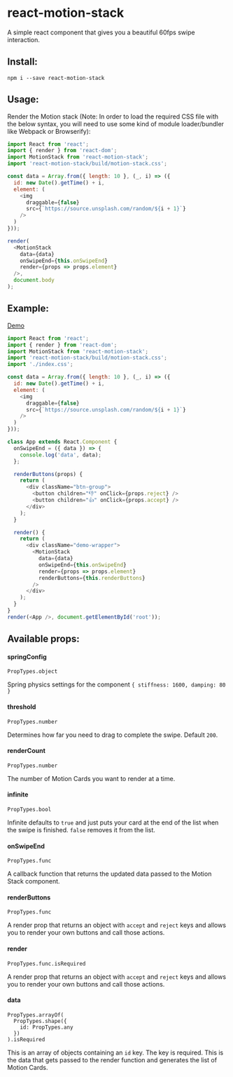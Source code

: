 # react-motion-stack

A simple react component that gives you a beautiful 60fps swipe interaction.

## Install:

`npm i --save react-motion-stack`

## Usage:

Render the Motion stack (Note: In order to load the required CSS file with the below syntax,
you will need to use some kind of module loader/bundler like Webpack or Browserify):

```js
import React from 'react';
import { render } from 'react-dom';
import MotionStack from 'react-motion-stack';
import 'react-motion-stack/build/motion-stack.css';

const data = Array.from({ length: 10 }, (_, i) => ({
  id: new Date().getTime() + i,
  element: (
    <img
      draggable={false}
      src={`https://source.unsplash.com/random/${i + 1}`}
    />
  )
}));

render(
  <MotionStack
    data={data}
    onSwipeEnd={this.onSwipeEnd}
    render={props => props.element}
  />,
  document.body
);
```

## Example:

[Demo](https://jz3ok45pww.codesandbox.io/)

```js
import React from 'react';
import { render } from 'react-dom';
import MotionStack from 'react-motion-stack';
import 'react-motion-stack/build/motion-stack.css';
import './index.css';

const data = Array.from({ length: 10 }, (_, i) => ({
  id: new Date().getTime() + i,
  element: (
    <img
      draggable={false}
      src={`https://source.unsplash.com/random/${i + 1}`}
    />
  )
}));

class App extends React.Component {
  onSwipeEnd = ({ data }) => {
    console.log('data', data);
  };

  renderButtons(props) {
    return (
      <div className="btn-group">
        <button children="👎" onClick={props.reject} />
        <button children="👍" onClick={props.accept} />
      </div>
    );
  }

  render() {
    return (
      <div className="demo-wrapper">
        <MotionStack
          data={data}
          onSwipeEnd={this.onSwipeEnd}
          render={props => props.element}
          renderButtons={this.renderButtons}
        />
      </div>
    );
  }
}
render(<App />, document.getElementById('root'));
```

## Available props:

#### springConfig

`PropTypes.object`

Spring physics settings for the component `{ stiffness: 1600, damping: 80 }`

#### threshold

`PropTypes.number`

Determines how far you need to drag to complete the swipe. Default `200`.

#### renderCount

`PropTypes.number`

The number of Motion Cards you want to render at a time.

#### infinite

`PropTypes.bool`

Infinite defaults to `true` and just puts your card at the end of the list when the swipe is finished. `false` removes it from the list.

#### onSwipeEnd

`PropTypes.func`

A callback function that returns the updated data passed to the Motion Stack component.

#### renderButtons

`PropTypes.func`

A render prop that returns an object with `accept` and `reject` keys and allows you to render your own buttons and call those actions.

#### render

`PropTypes.func.isRequired`

A render prop that returns an object with `accept` and `reject` keys and allows you to render your own buttons and call those actions.

#### data

```
PropTypes.arrayOf(
  PropTypes.shape({
    id: PropTypes.any
  })
).isRequired
```

This is an array of objects containing an `id` key. The key is required. This is the data that gets passed to the render function and generates the list of Motion Cards.
